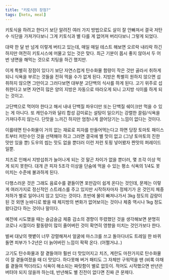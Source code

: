 ```yaml
---
title: "키토식의 장점?"
tags: [keto, meal]
---
```


키토식을 하려고 한다기 보단 알려진 여러 가지 방법으로도 살이 잘 안빠져서 결국 저탄수 식단을 가져가다보니 그게 키토식과 별 다를 게 없어져 버리다보니 그렇게 되었다.

대략 한 달 반 넘게 이렇게 버티고 있는데, 매일 매일 테스트 해보면 오르락 내리락 하긴 하지만 여전히 키토시스에 머물고 있는 것은 맞다. 최근 기분이 몹시 좋지 않아서 두 어번 냉면을 해먹는 것으로 치팅을 하긴 했지만.

이게 특별히 장점이 있다기 보단 자연스럽게 탄수화물 함량이 작은 것만 골라서 취하게 되니 식욕을 부르는 것들을 전혀 먹을 수가 없게 된다. 지방은 특별히 원하지 않으면 섭취하지 않으면 그만이고 그러다보면 대부분 고단백의 식사를 하게 된다. 고기 위주로 섭취한다고 보면 자연히 많은 양의 지방은 자동으로 따라오게 되니 고지방 식이를 하게 되는 것이고. 

고단백으로 먹어야 한다고 해서 내내 단백질 파우더만 또는 단백질 쉐이크만 먹을 수 있는 게 아니다. 또 캐인슈가와 달리 합성 감미료는 설탕이 일으키는 강렬한 끌림/식욕을 가져다주지 않는다. 단맛을 느끼긴 하지만 엄청나게 끌어당기는 느낌이 없다는 것이다. 

이를테면 탄수화물이 거의 없는 재료로 피자를 만들어먹는다고 하면 당장 토마토 패이스트부터 저탄수인 것을 선택해야 하고 그러면 결국에 별 맛이 없고 (그냥 토마토의 진한 맛만 있을 뿐) 도우의 씹는 맛도 없을 뿐더러 이런 저런 토핑 넣어봤자 짠맛의 퍼레이드 일뿐. 

치즈로 인해서 지방섭취가 늘어나게 되는 것 말곤 차이가 없을 뿐더러, 몇 조각 이상 먹게 되지 못한다. 대개 큰 피자 5조각 이상을 단숨에 먹을 수 있는 평소 식욕의 1/4도 못 미치는 수준에 불과하게 된다. 

다행스러운 것은 그래도 음료수를 곁들이면 포만감이 쉽게 온다는 것인데, 문제는 이렇게 여러가지로 정신적인 스트레스를 주고 있지만 시작하자마자 정체기가 온 것인지 체중저하가 별로 일어나지 않고 있다는 것이다. 초반에 물이 빠져나가서 3kg 정도의 감량이 된 것 외엔 눈바디로 봤을 때 체지방의 변화가 없어보이는 것이나 체중 역시나 1kg 정도 왔다갔다 하는 것이나 말이다.

예전에 시도했을 때는 슬금슬금 체중 감소의 경향이 뚜렸했던 것을 생각해보면 분명히 코로나 시절이라 활동량이 많이 줄어버린 것이 확연히 영향을 미치는 것인가보다 한다. 

벌써 대낮의 햇볕이 너무 강렬해져서 얼굴에 마스크를 쓰고 돌아다녀도 트레일 한 바퀴 돌면 피부가 1-2년은 더 늙어버린 느낌이 팍팍 온다. (어쩔거냐..)

고기도 탄수화물과 잘 곁들여야 훨씬 더 맛있어지고 치즈, 계란도 마찬가지로 탄수화물이 잘 곁들여졌을 때 더 맛있다. 하다못해 버거 패티도 그 자체만 구워먹을 땐 (비록 야채를 곁들여 먹더라도) 식욕이 해소되는 짜릿함이 별로 없듯이. 적어도 시작했으면 반년은 버텨야 되지 않을까 하는데, 반년해도 별 진전이 없다면 진짜 큰 문제다. 